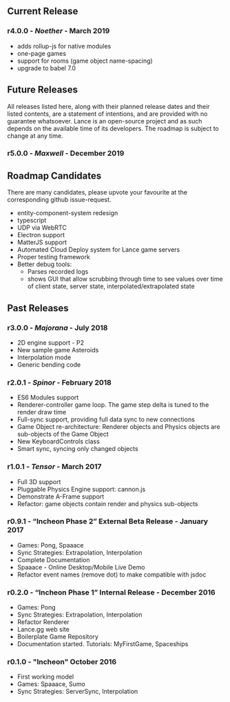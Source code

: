 
## Current Release

### r4.0.0 - *Noether* - March 2019

* adds rollup-js for native modules
* one-page games
* support for rooms (game object name-spacing)
* upgrade to babel 7.0

## Future Releases

All releases listed here, along with their planned release dates and their listed contents, are a statement of intentions, and are provided with no guarantee whatsoever.  Lance is an open-source project and as such depends on the available time of its developers.  The roadmap is subject to change at any time.

### r5.0.0 - *Maxwell* - December 2019

## Roadmap Candidates

There are many candidates, please upvote your favourite at the corresponding github issue-request.

* entity-component-system redesign
* typescript
* UDP via WebRTC
* Electron support
* MatterJS support
* Automated Cloud Deploy system for Lance game servers
* Proper testing framework
* Better debug tools:
    * Parses recorded logs
    * shows GUI that allow scrubbing through time to see values over time of client state, server state, interpolated/extrapolated state

## Past Releases

### r3.0.0 - *Majorana* - July 2018
* 2D engine support - P2
* New sample game Asteroids
* Interpolation mode
* Generic bending code

### r2.0.1 - *Spinor* - February 2018
* ES6 Modules support
* Renderer-controller game loop.  The game step delta is tuned to the render draw time
* Full-sync support, providing full data sync to new connections
* Game Object re-architecture: Renderer objects and Physics objects are sub-objects of the Game Object
* New KeyboardControls class
* Smart sync, syncing only changed objects

### r1.0.1 - *Tensor* - March 2017
* Full 3D support
* Pluggable Physics Engine support: cannon.js
* Demonstrate A-Frame support
* Refactor: game objects contain render and physics sub-objects

### r0.9.1 - “Incheon Phase 2” External Beta Release - January 2017

* Games: Pong, Spaaace
* Sync Strategies: Extrapolation, Interpolation
* Complete Documentation
* Spaaace - Online Desktop/Mobile Live Demo
* Refactor event names (remove dot) to make compatible with jsdoc

### r0.2.0 - “Incheon Phase 1” Internal Release - December 2016

* Games: Pong
* Sync Strategies: Extrapolation, Interpolation
* Refactor Renderer
* Lance.gg web site
* Boilerplate Game Repository
* Documentation started.  Tutorials: MyFirstGame, Spaceships


### r0.1.0 - "Incheon" October 2016

* First working model
* Games: Spaaace, Sumo
* Sync Strategies: ServerSync, Interpolation
